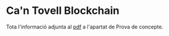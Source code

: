 # Ca'n Tovell Blockchain
Tota l'informació adjunta al [pdf](CanTovell.pdf) a l'apartat de Prova de concepte.
